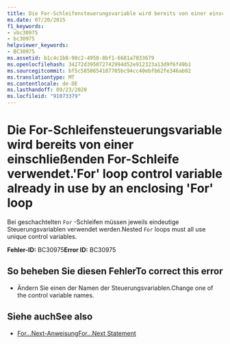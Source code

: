 ```yaml
---
title: Die For-Schleifensteuerungsvariable wird bereits von einer einschließenden For-Schleife verwendet.
ms.date: 07/20/2015
f1_keywords:
- vbc30975
- bc30975
helpviewer_keywords:
- BC30975
ms.assetid: b1c4c1b8-98c2-4958-8bf1-6681a7833679
ms.openlocfilehash: 34272d395072742994d52e912323a13d9f6f49b1
ms.sourcegitcommit: bf5c5850654187705bc94cc40ebfb62fe346ab02
ms.translationtype: MT
ms.contentlocale: de-DE
ms.lasthandoff: 09/23/2020
ms.locfileid: "91073379"
---
```

# <a name="for-loop-control-variable-already-in-use-by-an-enclosing-for-loop"></a><span data-ttu-id="7e9f8-102">Die For-Schleifensteuerungsvariable wird bereits von einer einschließenden For-Schleife verwendet.</span><span class="sxs-lookup"><span data-stu-id="7e9f8-102">'For' loop control variable already in use by an enclosing 'For' loop</span></span>

<span data-ttu-id="7e9f8-103">Bei geschachtelten `For` -Schleifen müssen jeweils eindeutige Steuerungsvariablen verwendet werden.</span><span class="sxs-lookup"><span data-stu-id="7e9f8-103">Nested `For` loops must all use unique control variables.</span></span>  
  
 <span data-ttu-id="7e9f8-104">**Fehler-ID:** BC30975</span><span class="sxs-lookup"><span data-stu-id="7e9f8-104">**Error ID:** BC30975</span></span>  
  
## <a name="to-correct-this-error"></a><span data-ttu-id="7e9f8-105">So beheben Sie diesen Fehler</span><span class="sxs-lookup"><span data-stu-id="7e9f8-105">To correct this error</span></span>  
  
- <span data-ttu-id="7e9f8-106">Ändern Sie einen der Namen der Steuerungsvariablen.</span><span class="sxs-lookup"><span data-stu-id="7e9f8-106">Change one of the control variable names.</span></span>  
  
## <a name="see-also"></a><span data-ttu-id="7e9f8-107">Siehe auch</span><span class="sxs-lookup"><span data-stu-id="7e9f8-107">See also</span></span>

- [<span data-ttu-id="7e9f8-108">For...Next-Anweisung</span><span class="sxs-lookup"><span data-stu-id="7e9f8-108">For...Next Statement</span></span>](../language-reference/statements/for-next-statement.md)
